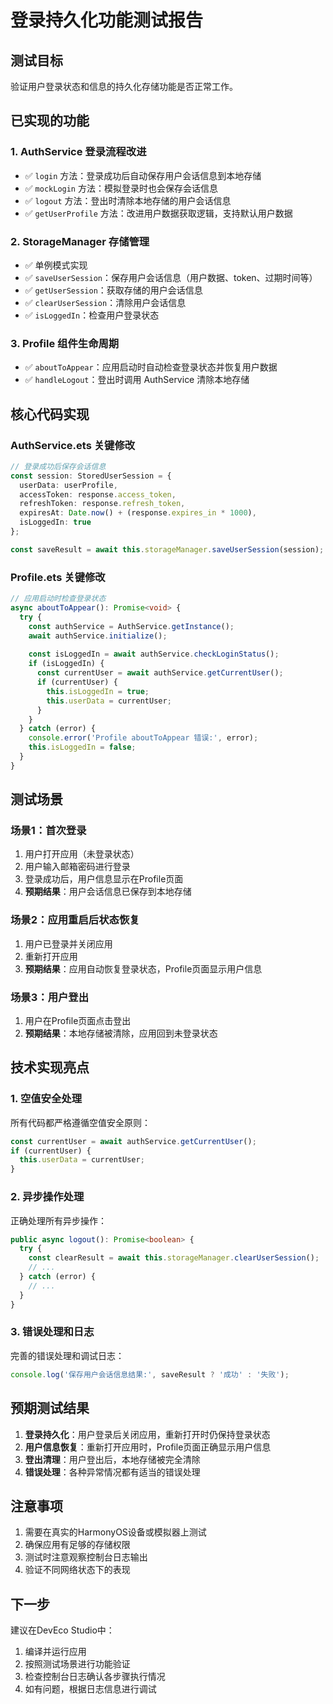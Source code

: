 # 登录持久化功能测试报告

## 测试目标
验证用户登录状态和信息的持久化存储功能是否正常工作。

## 已实现的功能

### 1. AuthService 登录流程改进
- ✅ `login` 方法：登录成功后自动保存用户会话信息到本地存储
- ✅ `mockLogin` 方法：模拟登录时也会保存会话信息
- ✅ `logout` 方法：登出时清除本地存储的用户会话信息
- ✅ `getUserProfile` 方法：改进用户数据获取逻辑，支持默认用户数据

### 2. StorageManager 存储管理
- ✅ 单例模式实现
- ✅ `saveUserSession`：保存用户会话信息（用户数据、token、过期时间等）
- ✅ `getUserSession`：获取存储的用户会话信息
- ✅ `clearUserSession`：清除用户会话信息
- ✅ `isLoggedIn`：检查用户登录状态

### 3. Profile 组件生命周期
- ✅ `aboutToAppear`：应用启动时自动检查登录状态并恢复用户数据
- ✅ `handleLogout`：登出时调用 AuthService 清除本地存储

## 核心代码实现

### AuthService.ets 关键修改
```typescript
// 登录成功后保存会话信息
const session: StoredUserSession = {
  userData: userProfile,
  accessToken: response.access_token,
  refreshToken: response.refresh_token,
  expiresAt: Date.now() + (response.expires_in * 1000),
  isLoggedIn: true
};

const saveResult = await this.storageManager.saveUserSession(session);
```

### Profile.ets 关键修改
```typescript
// 应用启动时检查登录状态
async aboutToAppear(): Promise<void> {
  try {
    const authService = AuthService.getInstance();
    await authService.initialize();
    
    const isLoggedIn = await authService.checkLoginStatus();
    if (isLoggedIn) {
      const currentUser = await authService.getCurrentUser();
      if (currentUser) {
        this.isLoggedIn = true;
        this.userData = currentUser;
      }
    }
  } catch (error) {
    console.error('Profile aboutToAppear 错误:', error);
    this.isLoggedIn = false;
  }
}
```

## 测试场景

### 场景1：首次登录
1. 用户打开应用（未登录状态）
2. 用户输入邮箱密码进行登录
3. 登录成功后，用户信息显示在Profile页面
4. **预期结果**：用户会话信息已保存到本地存储

### 场景2：应用重启后状态恢复
1. 用户已登录并关闭应用
2. 重新打开应用
3. **预期结果**：应用自动恢复登录状态，Profile页面显示用户信息

### 场景3：用户登出
1. 用户在Profile页面点击登出
2. **预期结果**：本地存储被清除，应用回到未登录状态

## 技术实现亮点

### 1. 空值安全处理
所有代码都严格遵循空值安全原则：
```typescript
const currentUser = await authService.getCurrentUser();
if (currentUser) {
  this.userData = currentUser;
}
```

### 2. 异步操作处理
正确处理所有异步操作：
```typescript
public async logout(): Promise<boolean> {
  try {
    const clearResult = await this.storageManager.clearUserSession();
    // ...
  } catch (error) {
    // ...
  }
}
```

### 3. 错误处理和日志
完善的错误处理和调试日志：
```typescript
console.log('保存用户会话信息结果:', saveResult ? '成功' : '失败');
```

## 预期测试结果

1. **登录持久化**：用户登录后关闭应用，重新打开时仍保持登录状态
2. **用户信息恢复**：重新打开应用时，Profile页面正确显示用户信息
3. **登出清理**：用户登出后，本地存储被完全清除
4. **错误处理**：各种异常情况都有适当的错误处理

## 注意事项

1. 需要在真实的HarmonyOS设备或模拟器上测试
2. 确保应用有足够的存储权限
3. 测试时注意观察控制台日志输出
4. 验证不同网络状态下的表现

## 下一步

建议在DevEco Studio中：
1. 编译并运行应用
2. 按照测试场景进行功能验证
3. 检查控制台日志确认各步骤执行情况
4. 如有问题，根据日志信息进行调试